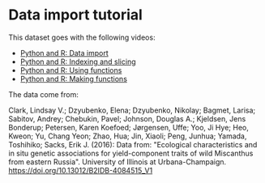 # Data import tutorial

This dataset goes with the following videos:

* [Python and R: Data import](https://www.youtube.com/watch?v=d3RN2ISkpJk)
* [Python and R: Indexing and slicing](https://www.youtube.com/watch?v=gtK84ZPApJk)
* [Python and R: Using functions](https://www.youtube.com/watch?v=29cXq4S6Dlw)
* [Python and R: Making functions](https://www.youtube.com/watch?v=s2AULcFneOU)

The data come from:

Clark, Lindsay V.; Dzyubenko, Elena; Dzyubenko, Nikolay; Bagmet, Larisa;
Sabitov, Andrey; Chebukin, Pavel; Johnson, Douglas A.; Kjeldsen, Jens Bonderup;
Petersen, Karen Koefoed; Jørgensen, Uffe; Yoo, Ji Hye; Heo, Kweon; Yu, Chang Yeon;
Zhao, Hua; Jin, Xiaoli; Peng, Junhua; Yamada, Toshihiko; Sacks, Erik J. (2016):
Data from: "Ecological characteristics and in situ genetic associations for
yield-component traits of wild Miscanthus from eastern Russia". University of
Illinois at Urbana-Champaign. https://doi.org/10.13012/B2IDB-4084515_V1
